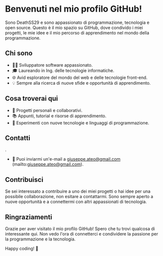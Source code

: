 # Benvenuti nel mio profilo GitHub!

Sono DeathSS29 e sono appassionato di programmazione, tecnologia e open source. Questo è il mio spazio su GitHub, dove condivido i miei progetti, le mie idee e il mio percorso di apprendimento nel mondo della programmazione.

## Chi sono

- 👨‍💻 Sviluppatore software appassionato.
- 🎓 Laureando in Ing. delle tecnologie informatiche.
- 🌐 Avid esploratore del mondo del web e delle tecnologie front-end.
- 💡 Sempre alla ricerca di nuove sfide e opportunità di apprendimento.

## Cosa troverai qui

- 🧰 Progetti personali e collaborativi.
- 📚 Appunti, tutorial e risorse di apprendimento.
- 🌱 Esperimenti con nuove tecnologie e linguaggi di programmazione.

## Contatti

.
- 📧 Puoi inviarmi un'e-mail a giuseppe.ateo@gmail.com (mailto:giuseppe.ateo@gmail.com).

## Contribuisci

Se sei interessato a contribuire a uno dei miei progetti o hai idee per una possibile collaborazione, non esitare a contattarmi. Sono sempre aperto a nuove opportunità e a connettermi con altri appassionati di tecnologia.

## Ringraziamenti

Grazie per aver visitato il mio profilo GitHub! Spero che tu trovi qualcosa di interessante qui. Non vedo l'ora di connetterci e condividere la passione per la programmazione e la tecnologia.

Happy coding! 🚀
